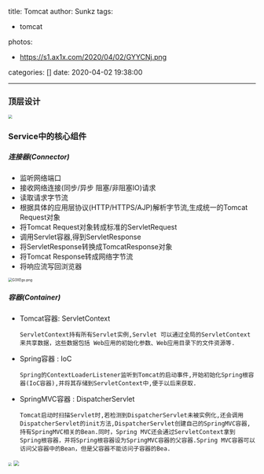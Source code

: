title: Tomcat
author: Sunkz
tags:
  - tomcat

photos:

- https://s1.ax1x.com/2020/04/02/GYYCNj.png

categories: []
date: 2020-04-02 19:38:00

---
### 顶层设计

<img src="https://s1.ax1x.com/2020/04/01/G30Si9.png" style="zoom:50%;" />

### Service中的核心组件

##### 连接器(Connector) 

- 监听网络端口
- 接收网络连接(同步/异步 阻塞/非阻塞IO)请求
- 读取请求字节流
- 根据具体的应用层协议(HTTP/HTTPS/AJP)解析字节流,生成统一的Tomcat Request对象
- 将Tomcat Request对象转成标准的ServletRequest
- 调用Servlet容器,得到ServletResponse
- 将ServletResponse转换成TomcatResponse对象
- 将Tomcat Response转成网络字节流
- 将响应流写回浏览器

<img src="https://s1.ax1x.com/2020/04/01/G3XEgs.png" alt="G3XEgs.png" style="zoom:50%;" />

##### 容器(Container) 

- Tomcat容器: ServletContext 

  ```
  ServletContext持有所有Servlet实例,Servlet 可以通过全局的ServletContext来共享数据，这些数据包括 Web应用的初始化参数、Web应用目录下的文件资源等.
  ```

- Spring容器 : IoC

  ```
  Spring的ContextLoaderListener监听到Tomcat的启动事件,开始初始化Spring根容器(IoC容器),并将其存储到ServletContext中,便于以后来获取.
  ```

- SpringMVC容器 : DispatcherServlet

  ```
  Tomcat启动时扫描Servlet时,若检测到DispatcherServlet未被实例化,还会调用DispatcherServlet的init方法,DispatcherServlet创建自己的SpringMVC容器,持有SpringMVC相关的Bean.同时，Spring MVC还会通过ServletContext拿到Spring根容器，并将Spring根容器设为SpringMVC容器的父容器.Spring MVC容器可以访问父容器中的Bean，但是父容器不能访问子容器的Bea.
  ```

<img src="https://s1.ax1x.com/2020/04/02/GJkfij.png" style="zoom: 45%;" />

<img src="https://s1.ax1x.com/2020/04/02/GYJFOO.png" style="zoom: 67%;" />